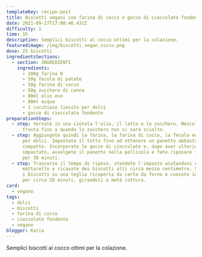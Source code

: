 ```yaml
---
templateKey: recipe-post
title: Biscotti vegani con farina di cocco e gocce di cioccolato fondente
date: 2021-09-27T17:08:46.431Z
difficulty: 1
time: 1h
description: Semplici biscotti al cocco ottimi per la colazione.
featuredimage: /img/biscotti_vegan_cocco.png
dose: 25 biscotti
ingredientsSections:
  - section: INGREDIENTI
    ingredients:
      - 200g farina 0
      - 50g fecola di patate
      - 50g farina di cocco
      - 50g zucchero di canna
      - 80ml olio evo
      - 80ml acqua
      - 1 cucchiaio lievito per dolci
      - gocce di cioccolato fondente
preparationSteps:
  - step: Versate in una ciotola l'olio, il latte e lo zucchero. Mescolate con una
      frusta fino a quando lo zucchero non si sarà sciolto.
  - step: Aggiungete quindi la farina, la farina di cocco, la fecola ed il lievito
      per dolci. Impastate il tutto fino ad ottenere un panetto abbastanza
      compatto. Incorporate le gocce di cioccolato e, dopo aver ulteriormente
      impastato, avvolgete il panetto nella pellicola e fate riposare in frigo
      per 30 minuti.
  - step: Trascorso il tempo di riposo, stendete l'impasto aiutandovi con un
      mattarello e ricavate dei biscotti alti circa mezzo centimetro. Sistemate
      i biscotti su una teglia ricoperta da carta da forno e cuocete in forno
      per circa 20 minuti, girandoli a metà cottura.
card:
  - vegano
tags:
  - dolci
  - biscotti
  - farina di cocco
  - cioccolato fondente
  - vegano
blogger: Katia
---
```

Semplici biscotti al cocco ottimi per la colazione.